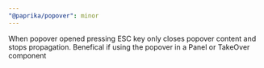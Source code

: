 ```yaml
---
"@paprika/popover": minor
---
```


When popover opened pressing ESC key only closes popover content and stops propagation. Benefical if using the popover in a Panel or TakeOver component

